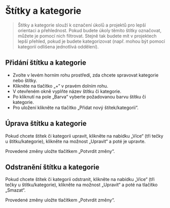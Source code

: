 # Štítky a kategorie

> Štítky a kategorie slouží k označení úkolů a projektů pro lepší orientaci a přehlednost. Pokud budete úkoly těmito štítky označovat, můžete je pomocí nich filtrovat. Stejně tak budete mít v projektech lepší přehled, pokud je budete kategorizovat (např. mohou být pomocí kategorií odlišena jednotlivá oddělení).

## Přidání štítku a kategorie

- Zvolte v levém horním rohu prostředí, zda chcete spravovat kategorie nebo štítky.
- Klikněte na tlačítko „+“ v pravém dolním rohu.
- V otevřeném okně vyplňte název štítku či kategorie.
- Po kliknutí na pole „Barva“ vyberte požadovanou barvu štítku či kategorie.
- Pro uložení klikněte na tlačítko „Přidat nový štítek/kategorii“.

## Úprava štítku a kategorie
Pokud chcete štítek či kategorii upravit, klikněte na nabídku „Více“ (tři tečky u štítku/kategorie), klikněte na možnost „Upravit“ a poté je upravte.

Provedené změny uložte tlačítkem „Potvrdit změny“.

## Odstranění štítku a kategorie
Pokud chcete štítek či kategorii odstranit, klikněte na nabídku „Více“ (tři tečky u štítku/kategorie), klikněte na možnost „Upravit“ a poté na tlačítko „Smazat“.

Provedené změny uložte tlačítkem „Potvrdit změny“.
